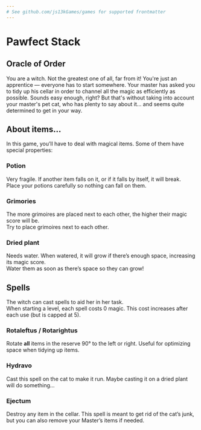 ```yaml
---
# See github.com/js13kGames/games for supported frontmatter
---
```

# Pawfect Stack

## Oracle of Order

You are a witch. Not the greatest one of all, far from it! You're just an apprentice — everyone has to start somewhere. Your master has asked you to tidy up his cellar in order to channel all the magic as efficiently as possible. Sounds easy enough, right? But that's without taking into account your master's pet cat, who has plenty to say about it… and seems quite determined to get in your way.

## About items...

In this game, you’ll have to deal with magical items. Some of them have special properties:

### Potion

Very fragile. If another item falls on it, or if it falls by itself, it will break.  
Place your potions carefully so nothing can fall on them.

### Grimories

The more grimoires are placed next to each other, the higher their magic score will be.  
Try to place grimoires next to each other.

### Dried plant

Needs water. When watered, it will grow if there’s enough space, increasing its magic score.  
Water them as soon as there’s space so they can grow!

## Spells

The witch can cast spells to aid her in her task.  
When starting a level, each spell costs 0 magic. This cost increases after each use (but is capped at 5).

### Rotaleftus / Rotarightus

Rotate **all** items in the reserve 90° to the left or right. Useful for optimizing space when tidying up items.

### Hydravo

Cast this spell on the cat to make it run.
Maybe casting it on a dried plant will do something…

### Ejectum

Destroy any item in the cellar. This spell is meant to get rid of the cat’s junk, but you can also remove your Master’s items if needed.
